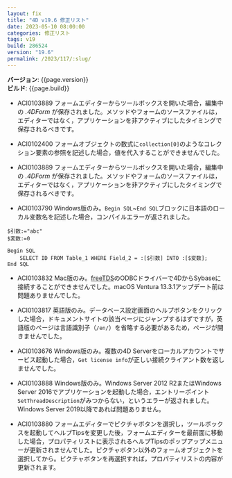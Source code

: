 ```yaml
---
layout: fix
title: "4D v19.6 修正リスト"
date: 2023-05-10 08:00:00
categories: 修正リスト
tags: v19
build: 286524
version: "19.6"
permalink: /2023/117/:slug/
---
```


**バージョン**: {{page.version}}  
**ビルド**: {{page.build}} 

* ACI0103889 フォームエディターからツールボックスを開いた場合，編集中の *.4DForm* が保存されました。メソッドやフォームのソースファイルは，エディターではなく，アプリケーションを非アクティブにしたタイミングで保存されるべきです。

* ACI0102400 フォームオブジェクトの数式に`collection[0]`のようなコレクション要素の参照を記述した場合，値を代入することができませんでした。
 
* ACI0103889 フォームエディターからツールボックスを開いた場合，編集中の *.4DForm* が保存されました。メソッドやフォームのソースファイルは，エディターではなく，アプリケーションを非アクティブにしたタイミングで保存されるべきです。

* ACI0103790 Windows版のみ。`Begin SQL`~`End SQL`ブロックに日本語のローカル変数名を記述した場合，コンパイルエラーが返されました。

```4d
$引数:="abc"
$変数:=0

Begin SQL
    SELECT ID FROM Table_1 WHERE Field_2 = :[$引数] INTO :[$変数];
End SQL
```

* ACI0103832 Mac版のみ。[freeTDS](https://www.freetds.org/)のODBCドライバーで4DからSybaseに接続することができませんでした。macOS Ventura 13.3.1アップデート前は問題ありませんでした。

* ACI0103817 英語版のみ。データベース設定画面のヘルプボタンをクリックした場合，ドキュメントサイトの該当ページにジャンプするはずですが，英語版のページは言語識別子（`/en/`）を省略する必要があるため，ページが開きませんでした。

* ACI0103676 Windows版のみ。複数の4D Serverをローカルアカウントでサービス起動した場合，`Get license info`が正しい接続クライアント数を返しませんでした。
 
* ACI0103888 Windows版のみ。Windows Server 2012 R2またはWindows Server 2016でアプリケーションを起動した場合，エントリーポイント`SetThreadDescription`がみつからない，というエラーが返されました。Windows Server 2019以降であれば問題ありません。

* ACI0103880 フォームエディターでピクチャボタンを選択し，ツールボックスを起動してヘルプTipsを変更した後，フォームエディターを最前面に移動した場合，プロパティリストに表示されるヘルプTipsのポップアップメニューが更新されませんでした。ピクチャボタン以外のフォームオブジェクトを選択してから。ピクチャボタンを再選択すれば，プロパティリストの内容が更新されます。
